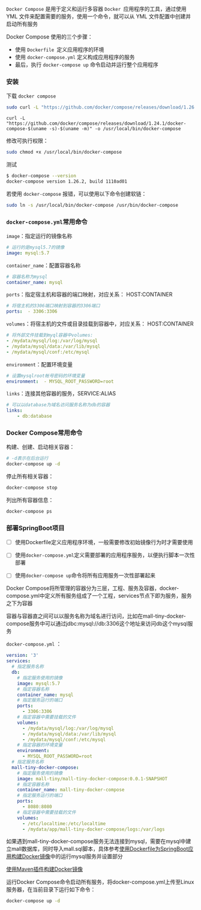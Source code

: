 



`Docker Compose` 是用于定义和运行多容器 `Docker `应用程序的工具，通过使用 YML 文件来配置需要的服务，使用一个命令，就可以从 YML 文件配置中创建并启动所有服务



Docker Compose 使用的三个步骤：

- 使用 `Dockerfile `定义应用程序的环境
- 使用 `docker-compose.yml` 定义构成应用程序的服务
- 最后，执行 `docker-compose up` 命令启动并运行整个应用程序





### 安装



下载 `docker compose`

```bash
sudo curl -L "https://github.com/docker/compose/releases/download/1.26.2/docker-compose-$(uname -s)-$(uname -m)" -o /usr/local/bin/docker-compose
```



```shell
curl -L "https://github.com/docker/compose/releases/download/1.24.1/docker-compose-$(uname -s)-$(uname -m)" -o /usr/local/bin/docker-compose
```







修改可执行权限：

```bash
sudo chmod +x /usr/local/bin/docker-compose
```



测试

```bash
$ docker-compose --version
docker-compose version 1.26.2, build 1110ad01
```



若使用 `docker-compose` 报错，可以使用以下命令创建软链：

```bash
sudo ln -s /usr/local/bin/docker-compose /usr/bin/docker-compose
```





### `docker-compose.yml`常用命令

`image`：指定运行的镜像名称

```yml
# 运行的是mysql5.7的镜像
image: mysql:5.7
```



`container_name`：配置容器名称

```yml
# 容器名称为mysql
container_name: mysql
```



`ports`：指定宿主机和容器的端口映射，对应关系： HOST:CONTAINER

```yml
# 将宿主机的3306端口映射到容器的3306端口
ports:  - 3306:3306
```



`volumes`：将宿主机的文件或目录挂载到容器中，对应关系： HOST:CONTAINER

```yml
# 将外部文件挂载到myql容器中volumes:  
- /mydata/mysql/log:/var/log/mysql  
- /mydata/mysql/data:/var/lib/mysql  
- /mydata/mysql/conf:/etc/mysql
```



`environment`：配置环境变量

```yml
# 设置mysqlroot帐号密码的环境变量
environment:  - MYSQL_ROOT_PASSWORD=root
```



`links`：连接其他容器的服务，SERVICE:ALIAS

```yml
# 可以以database为域名访问服务名称为db的容器
links:  
	- db:database
```





### Docker Compose常用命令



构建、创建、启动相关容器：

```bash
# -d表示在后台运行
docker-compose up -d
```



停止所有相关容器：

```bash
docker-compose stop
```



列出所有容器信息：

```bash
docker-compose ps
```







### 部署SpringBoot项目

- [ ] 使用Dockerfile定义应用程序环境，一般需要修改初始镜像行为时才需要使用
- [ ] 使用`docker-compose.yml`定义需要部署的应用程序服务，以便执行脚本一次性部署
- [ ] 使用`docker-compose up`命令将所有应用服务一次性部署起来





Docker Compose将所管理的容器分为三层，工程、服务及容器，docker-compose.yml中定义所有服务组成了一个工程，services节点下即为服务，服务之下为容器



容器与容器直之间可以以服务名称为域名进行访问，比如在mall-tiny-docker-compose服务中可以通过jdbc:mysql://db:3306这个地址来访问db这个mysql服务



`docker-compose.yml` ：

```yml
version: '3'
services:  
  # 指定服务名称  
  db:    
    # 指定服务使用的镜像    
    image: mysql:5.7    
    # 指定容器名称    
    container_name: mysql    
    # 指定服务运行的端口    
    ports:      
      - 3306:3306    
    # 指定容器中需要挂载的文件    
    volumes:      
      - /mydata/mysql/log:/var/log/mysql      
      - /mydata/mysql/data:/var/lib/mysql      
      - /mydata/mysql/conf:/etc/mysql    
    # 指定容器的环境变量    
    environment:      
      - MYSQL_ROOT_PASSWORD=root  
  # 指定服务名称  
  mall-tiny-docker-compose:    
    # 指定服务使用的镜像    
    image: mall-tiny/mall-tiny-docker-compose:0.0.1-SNAPSHOT    
    # 指定容器名称    
    container_name: mall-tiny-docker-compose    
    # 指定服务运行的端口    
    ports:      
      - 8080:8080    
    # 指定容器中需要挂载的文件    
    volumes:      
      - /etc/localtime:/etc/localtime      
      - /mydata/app/mall-tiny-docker-compose/logs:/var/logs
```



如果遇到mall-tiny-docker-compose服务无法连接到mysql，需要在mysql中建立mall数据库，同时导入mall.sql脚本，具体参考[使用Dockerfile为SpringBoot应用构建Docker镜像](https://mp.weixin.qq.com/s?__biz=MzU1Nzg4NjgyMw==&mid=2247483795&idx=1&sn=b46ce4823e2e2b5a2abdec1ca5654800&scene=21#wechat_redirect)中的运行mysql服务并设置部分



[使用Maven插件构建Docker镜像](https://mp.weixin.qq.com/s?__biz=MzU1Nzg4NjgyMw==&mid=2247483781&idx=1&sn=77379ed72d307cdad67495455d487a97&scene=21#wechat_redirect)



运行Docker Compose命令启动所有服务，将docker-compose.yml上传至Linux服务器，在当前目录下运行如下命令：

```bash
docker-compose up -d
```